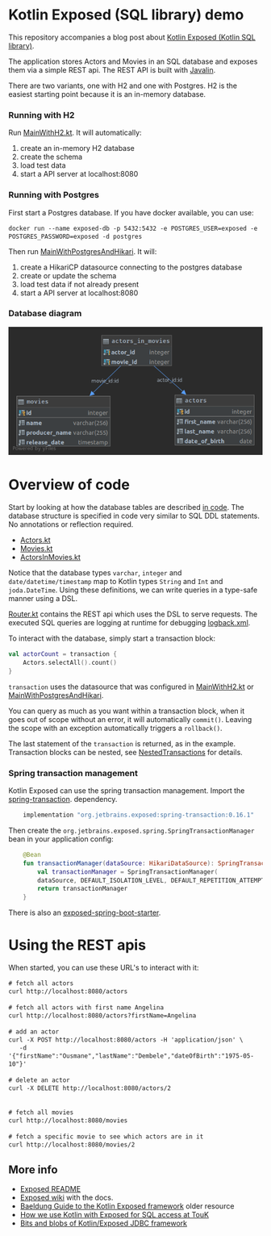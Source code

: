 # Kotlin Exposed (SQL library) demo

This repository accompanies a blog post about 
[Kotlin Exposed (Kotlin SQL library)](https://github.com/JetBrains/Exposed).

The application stores Actors and Movies in an SQL database and exposes them via a 
simple REST api. The REST API is built with [Javalin](https://javalin.io/).

There are two variants, one with H2 and one with Postgres. H2 is the easiest starting point because it is an 
in-memory database.

### Running with H2

Run [MainWithH2.kt](src/main/kotlin/nl/toefel/blog/exposed/MainWithH2.kt). It will automatically:

 1. create an in-memory H2 database
 2. create the schema
 3. load test data
 4. start a API server at localhost:8080

### Running with Postgres

First start a Postgres database. If you have docker available, you can use:

    docker run --name exposed-db -p 5432:5432 -e POSTGRES_USER=exposed -e POSTGRES_PASSWORD=exposed -d postgres

Then run [MainWithPostgresAndHikari](src/main/kotlin/nl/toefel/blog/exposed/MainWithPostgresAndHikari.kt). It will:

 1. create a HikariCP datasource connecting to the postgres database
 2. create or update the schema
 3. load test data if not already present
 4. start a API server at localhost:8080

### Database diagram

![database-diagram](erd.png)

# Overview of code

Start by looking at how the database tables are described [in code](src/main/kotlin/nl/toefel/blog/exposed/db/).
The database structure is specified in code very similar to SQL DDL statements. No annotations or reflection required.

 * [Actors.kt](src/main/kotlin/nl/toefel/blog/exposed/db/Actors.kt)
 * [Movies.kt](src/main/kotlin/nl/toefel/blog/exposed/db/Movies.kt)
 * [ActorsInMovies.kt](src/main/kotlin/nl/toefel/blog/exposed/db/ActorsInMovies.kt)

Notice that the database types `varchar`, `integer` and `date/datetime/timestamp` map to Kotlin types 
`String` and `Int` and `joda.DateTime`. Using these definitions, we can write queries in a type-safe manner using a DSL.

[Router.kt](src/main/kotlin/nl/toefel/blog/exposed/rest/Router.kt) contains the REST api which uses the DSL
to serve requests. The executed SQL queries are logging at runtime for debugging [logback.xml](src/main/resources/logback.xml).

To interact with the database, simply start a transaction block:

```kotlin
val actorCount = transaction {
    Actors.selectAll().count()
}
```

`transaction` uses the datasource that was configured in [MainWithH2.kt](src/main/kotlin/nl/toefel/blog/exposed/MainWithH2.kt)
or [MainWithPostgresAndHikari](src/main/kotlin/nl/toefel/blog/exposed/MainWithPostgresAndHikari.kt).
  
You can query as much as you want within a transaction block, when it goes out of scope without
an error, it will automatically `commit()`. Leaving the scope with an exception automatically 
triggers a `rollback()`. 

The last statement of the `transaction` is returned, as in the example. Transaction blocks can be nested, 
see [NestedTransactions](NestedTransactions.md) for details.

### Spring transaction management
Kotlin Exposed can use the spring transaction management. Import the [spring-transaction](https://mvnrepository.com/artifact/org.jetbrains.exposed/spring-transaction?repo=kotlin-exposed).
 dependency. 

```groovy
    implementation "org.jetbrains.exposed:spring-transaction:0.16.1"
```

Then create the `org.jetbrains.exposed.spring.SpringTransactionManager` bean in your application config: 
```kotlin
    @Bean
    fun transactionManager(dataSource: HikariDataSource): SpringTransactionManager {
        val transactionManager = SpringTransactionManager(
        dataSource, DEFAULT_ISOLATION_LEVEL, DEFAULT_REPETITION_ATTEMPTS)
        return transactionManager
    }
```

There is also an [exposed-spring-boot-starter](https://github.com/JetBrains/Exposed/tree/master/exposed-spring-boot-starter).

# Using the REST apis
When started, you can use these URL's to interact with it:

    # fetch all actors
    curl http://localhost:8080/actors
    
    # fetch all actors with first name Angelina
    curl http://localhost:8080/actors?firstName=Angelina
    
    # add an actor
    curl -X POST http://localhost:8080/actors -H 'application/json' \
       -d '{"firstName":"Ousmane","lastName":"Dembele","dateOfBirth":"1975-05-10"}' 
    
    # delete an actor
    curl -X DELETE http://localhost:8080/actors/2
    
    
    # fetch all movies
    curl http://localhost:8080/movies
    
    # fetch a specific movie to see which actors are in it
    curl http://localhost:8080/movies/2
    
## More info
 
 * [Exposed README](https://github.com/JetBrains/Exposed)
 * [Exposed wiki](https://github.com/JetBrains/Exposed/wiki) with the docs.
 * [Baeldung Guide to the Kotlin Exposed framework](https://www.baeldung.com/kotlin-exposed-persistence) older resource
 * [How we use Kotlin with Exposed for SQL access at TouK](https://medium.com/@pjagielski/how-we-use-kotlin-with-exposed-at-touk-eacaae4565b5)
 * [Bits and blobs of Kotlin/Exposed JDBC framework](https://medium.com/@OhadShai/bits-and-blobs-of-kotlin-exposed-jdbc-framework-f1ee56dc8840)